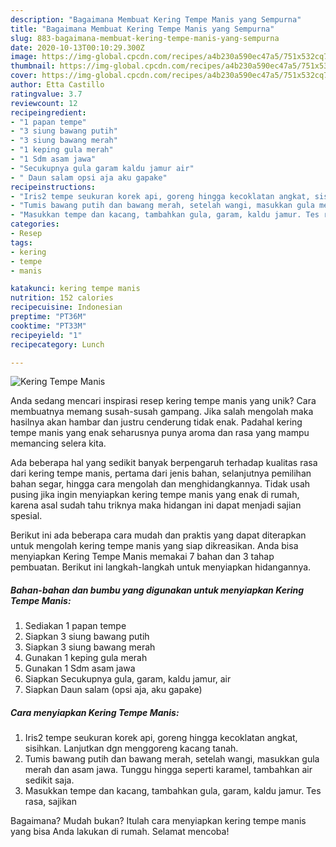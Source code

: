 ```yaml
---
description: "Bagaimana Membuat Kering Tempe Manis yang Sempurna"
title: "Bagaimana Membuat Kering Tempe Manis yang Sempurna"
slug: 883-bagaimana-membuat-kering-tempe-manis-yang-sempurna
date: 2020-10-13T00:10:29.300Z
image: https://img-global.cpcdn.com/recipes/a4b230a590ec47a5/751x532cq70/kering-tempe-manis-foto-resep-utama.jpg
thumbnail: https://img-global.cpcdn.com/recipes/a4b230a590ec47a5/751x532cq70/kering-tempe-manis-foto-resep-utama.jpg
cover: https://img-global.cpcdn.com/recipes/a4b230a590ec47a5/751x532cq70/kering-tempe-manis-foto-resep-utama.jpg
author: Etta Castillo
ratingvalue: 3.7
reviewcount: 12
recipeingredient:
- "1 papan tempe"
- "3 siung bawang putih"
- "3 siung bawang merah"
- "1 keping gula merah"
- "1 Sdm asam jawa"
- "Secukupnya gula garam kaldu jamur air"
- " Daun salam opsi aja aku gapake"
recipeinstructions:
- "Iris2 tempe seukuran korek api, goreng hingga kecoklatan angkat, sisihkan. Lanjutkan dgn menggoreng kacang tanah."
- "Tumis bawang putih dan bawang merah, setelah wangi, masukkan gula merah dan asam jawa. Tunggu hingga seperti karamel, tambahkan air sedikit saja."
- "Masukkan tempe dan kacang, tambahkan gula, garam, kaldu jamur. Tes rasa, sajikan"
categories:
- Resep
tags:
- kering
- tempe
- manis

katakunci: kering tempe manis 
nutrition: 152 calories
recipecuisine: Indonesian
preptime: "PT36M"
cooktime: "PT33M"
recipeyield: "1"
recipecategory: Lunch

---
```



![Kering Tempe Manis](https://img-global.cpcdn.com/recipes/a4b230a590ec47a5/751x532cq70/kering-tempe-manis-foto-resep-utama.jpg)

Anda sedang mencari inspirasi resep kering tempe manis yang unik? Cara membuatnya memang susah-susah gampang. Jika salah mengolah maka hasilnya akan hambar dan justru cenderung tidak enak. Padahal kering tempe manis yang enak seharusnya punya aroma dan rasa yang mampu memancing selera kita.

Ada beberapa hal yang sedikit banyak berpengaruh terhadap kualitas rasa dari kering tempe manis, pertama dari jenis bahan, selanjutnya pemilihan bahan segar, hingga cara mengolah dan menghidangkannya. Tidak usah pusing jika ingin menyiapkan kering tempe manis yang enak di rumah, karena asal sudah tahu triknya maka hidangan ini dapat menjadi sajian spesial.




Berikut ini ada beberapa cara mudah dan praktis yang dapat diterapkan untuk mengolah kering tempe manis yang siap dikreasikan. Anda bisa menyiapkan Kering Tempe Manis memakai 7 bahan dan 3 tahap pembuatan. Berikut ini langkah-langkah untuk menyiapkan hidangannya.

<!--inarticleads1-->

##### Bahan-bahan dan bumbu yang digunakan untuk menyiapkan Kering Tempe Manis:

1. Sediakan 1 papan tempe
1. Siapkan 3 siung bawang putih
1. Siapkan 3 siung bawang merah
1. Gunakan 1 keping gula merah
1. Gunakan 1 Sdm asam jawa
1. Siapkan Secukupnya gula, garam, kaldu jamur, air
1. Siapkan  Daun salam (opsi aja, aku gapake)




<!--inarticleads2-->

##### Cara menyiapkan Kering Tempe Manis:

1. Iris2 tempe seukuran korek api, goreng hingga kecoklatan angkat, sisihkan. Lanjutkan dgn menggoreng kacang tanah.
1. Tumis bawang putih dan bawang merah, setelah wangi, masukkan gula merah dan asam jawa. Tunggu hingga seperti karamel, tambahkan air sedikit saja.
1. Masukkan tempe dan kacang, tambahkan gula, garam, kaldu jamur. Tes rasa, sajikan




Bagaimana? Mudah bukan? Itulah cara menyiapkan kering tempe manis yang bisa Anda lakukan di rumah. Selamat mencoba!
